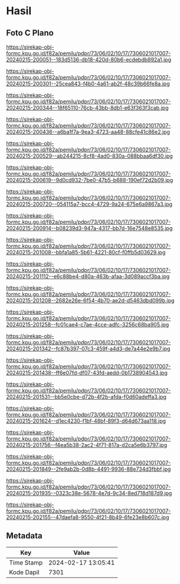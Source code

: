 # Hasil

## Foto C Plano

https://sirekap-obj-formc.kpu.go.id/f82a/pemilu/pdpr/73/06/02/10/17/7306021017007-20240215-200051--183d5136-db18-420d-80b6-ecdebdb892a1.jpg

https://sirekap-obj-formc.kpu.go.id/f82a/pemilu/pdpr/73/06/02/10/17/7306021017007-20240215-200301--25cea843-f4b0-4a61-ab2f-48c39b66fe8a.jpg

https://sirekap-obj-formc.kpu.go.id/f82a/pemilu/pdpr/73/06/02/10/17/7306021017007-20240215-200344--18f65110-76cb-43bb-8db1-e63f363f3cab.jpg

https://sirekap-obj-formc.kpu.go.id/f82a/pemilu/pdpr/73/06/02/10/17/7306021017007-20240215-200436--a6ba1f7a-9ea3-4723-aa48-88cfe41c86e2.jpg

https://sirekap-obj-formc.kpu.go.id/f82a/pemilu/pdpr/73/06/02/10/17/7306021017007-20240215-200529--ab244215-8cf8-4ad0-830a-088bbaa6df30.jpg

https://sirekap-obj-formc.kpu.go.id/f82a/pemilu/pdpr/73/06/02/10/17/7306021017007-20240215-200619--9d0cd932-7be0-47b5-b688-190ef72d2b09.jpg

https://sirekap-obj-formc.kpu.go.id/f82a/pemilu/pdpr/73/06/02/10/17/7306021017007-20240215-200720--054115a7-bcc4-4729-9a24-675e6a9867a3.jpg

https://sirekap-obj-formc.kpu.go.id/f82a/pemilu/pdpr/73/06/02/10/17/7306021017007-20240215-200914--b08239d3-947a-4317-bb7d-16e7548e8535.jpg

https://sirekap-obj-formc.kpu.go.id/f82a/pemilu/pdpr/73/06/02/10/17/7306021017007-20240215-201008--bbfa1a85-5b61-4221-80cf-f0ffb5d03629.jpg

https://sirekap-obj-formc.kpu.go.id/f82a/pemilu/pdpr/73/06/02/10/17/7306021017007-20240215-201112--e6c88be4-d80a-463b-afaa-3d089accf3ba.jpg

https://sirekap-obj-formc.kpu.go.id/f82a/pemilu/pdpr/73/06/02/10/17/7306021017007-20240215-201208--2682e26e-6f54-4b70-ae2d-d5463dbd099b.jpg

https://sirekap-obj-formc.kpu.go.id/f82a/pemilu/pdpr/73/06/02/10/17/7306021017007-20240215-201258--fc01cae4-c7ae-4cce-adfc-3256c68ba905.jpg

https://sirekap-obj-formc.kpu.go.id/f82a/pemilu/pdpr/73/06/02/10/17/7306021017007-20240215-201342--fc87b397-07c3-459f-a4d3-de7a44e2e9b7.jpg

https://sirekap-obj-formc.kpu.go.id/f82a/pemilu/pdpr/73/06/02/10/17/7306021017007-20240215-201438--ff6e07fd-df07-43fd-aedd-0b1738904543.jpg

https://sirekap-obj-formc.kpu.go.id/f82a/pemilu/pdpr/73/06/02/10/17/7306021017007-20240215-201531--bb5e0cbe-d72b-4f2b-afda-f0d60adeffa3.jpg

https://sirekap-obj-formc.kpu.go.id/f82a/pemilu/pdpr/73/06/02/10/17/7306021017007-20240215-201624--d1ec4230-f1bf-48bf-89f3-d64d673aa118.jpg

https://sirekap-obj-formc.kpu.go.id/f82a/pemilu/pdpr/73/06/02/10/17/7306021017007-20240215-201756--f4ea5b38-2ac2-4f71-817a-d2ca5e6b3797.jpg

https://sirekap-obj-formc.kpu.go.id/f82a/pemilu/pdpr/73/06/02/10/17/7306021017007-20240215-201849--2fe9ab2b-0d8b-4491-9936-88e734d3fbbf.jpg

https://sirekap-obj-formc.kpu.go.id/f82a/pemilu/pdpr/73/06/02/10/17/7306021017007-20240215-201935--0323c38e-5678-4e7d-9c34-8ed718d187d9.jpg

https://sirekap-obj-formc.kpu.go.id/f82a/pemilu/pdpr/73/06/02/10/17/7306021017007-20240215-202155--47daefa8-9550-4f21-8b49-6fe23e8b607c.jpg


## Metadata

| Key        | Value               |
| ---------- | ------------------- |
| Time Stamp | 2024-02-17 13:05:41 |
| Kode Dapil | 7301                |



